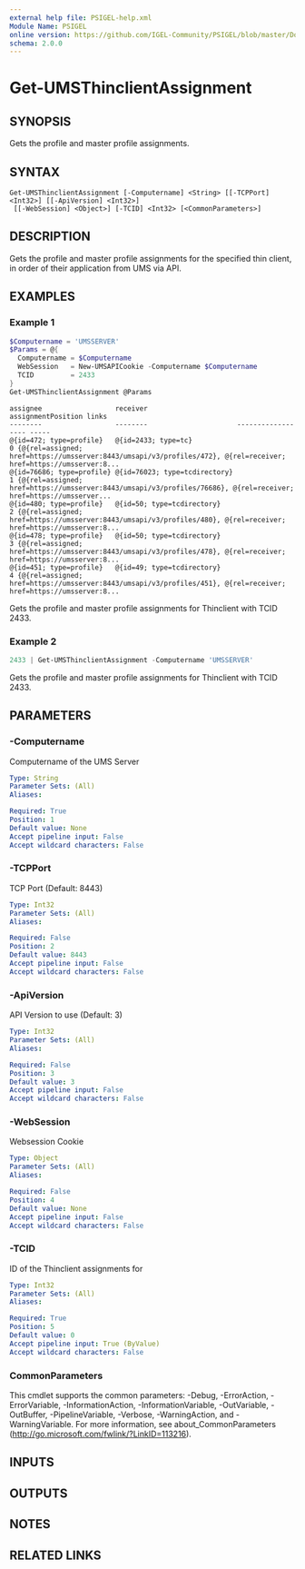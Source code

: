 ```yaml
---
external help file: PSIGEL-help.xml
Module Name: PSIGEL
online version: https://github.com/IGEL-Community/PSIGEL/blob/master/Docs/Get-UMSThinclientAssignment.md
schema: 2.0.0
---
```


# Get-UMSThinclientAssignment

## SYNOPSIS
Gets the profile and master profile assignments.

## SYNTAX

```
Get-UMSThinclientAssignment [-Computername] <String> [[-TCPPort] <Int32>] [[-ApiVersion] <Int32>]
 [[-WebSession] <Object>] [-TCID] <Int32> [<CommonParameters>]
```

## DESCRIPTION
Gets the profile and master profile assignments for the specified thin client, in order of their application from UMS via API.

## EXAMPLES

### Example 1
```powershell
$Computername = 'UMSSERVER'
$Params = @{
  Computername = $Computername
  WebSession   = New-UMSAPICookie -Computername $Computername
  TCID         = 2433
}
Get-UMSThinclientAssignment @Params
```
```
assignee                  receiver                      assignmentPosition links
--------                  --------                      ------------------ -----
@{id=472; type=profile}   @{id=2433; type=tc}                            0 {@{rel=assigned; href=https://umsserver:8443/umsapi/v3/profiles/472}, @{rel=receiver; href=https://umsserver:8...
@{id=76686; type=profile} @{id=76023; type=tcdirectory}                  1 {@{rel=assigned; href=https://umsserver:8443/umsapi/v3/profiles/76686}, @{rel=receiver; href=https://umsserver...
@{id=480; type=profile}   @{id=50; type=tcdirectory}                     2 {@{rel=assigned; href=https://umsserver:8443/umsapi/v3/profiles/480}, @{rel=receiver; href=https://umsserver:8...
@{id=478; type=profile}   @{id=50; type=tcdirectory}                     3 {@{rel=assigned; href=https://umsserver:8443/umsapi/v3/profiles/478}, @{rel=receiver; href=https://umsserver:8...
@{id=451; type=profile}   @{id=49; type=tcdirectory}                     4 {@{rel=assigned; href=https://umsserver:8443/umsapi/v3/profiles/451}, @{rel=receiver; href=https://umsserver:8...
```
Gets the profile and master profile assignments for Thinclient with TCID 2433.

### Example 2
```powershell
2433 | Get-UMSThinclientAssignment -Computername 'UMSSERVER'
```

Gets the profile and master profile assignments for Thinclient with TCID 2433.

## PARAMETERS

### -Computername
Computername of the UMS Server

```yaml
Type: String
Parameter Sets: (All)
Aliases:

Required: True
Position: 1
Default value: None
Accept pipeline input: False
Accept wildcard characters: False
```

### -TCPPort
TCP Port (Default: 8443)

```yaml
Type: Int32
Parameter Sets: (All)
Aliases:

Required: False
Position: 2
Default value: 8443
Accept pipeline input: False
Accept wildcard characters: False
```

### -ApiVersion
API Version to use (Default: 3)

```yaml
Type: Int32
Parameter Sets: (All)
Aliases:

Required: False
Position: 3
Default value: 3
Accept pipeline input: False
Accept wildcard characters: False
```

### -WebSession
Websession Cookie

```yaml
Type: Object
Parameter Sets: (All)
Aliases:

Required: False
Position: 4
Default value: None
Accept pipeline input: False
Accept wildcard characters: False
```

### -TCID
ID of the Thinclient assignments for

```yaml
Type: Int32
Parameter Sets: (All)
Aliases:

Required: True
Position: 5
Default value: 0
Accept pipeline input: True (ByValue)
Accept wildcard characters: False
```

### CommonParameters
This cmdlet supports the common parameters: -Debug, -ErrorAction, -ErrorVariable, -InformationAction, -InformationVariable, -OutVariable, -OutBuffer, -PipelineVariable, -Verbose, -WarningAction, and -WarningVariable. For more information, see about_CommonParameters (http://go.microsoft.com/fwlink/?LinkID=113216).

## INPUTS

## OUTPUTS

## NOTES

## RELATED LINKS
